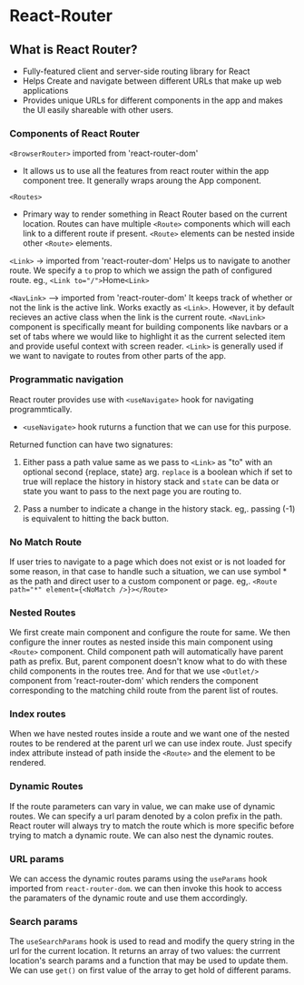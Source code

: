 # React-Router

## What is React Router?

- Fully-featured client and server-side routing library for React
- Helps Create and navigate between different URLs that make up web applications
- Provides unique URLs for different components in the app and makes the UI easily shareable with other users.

### Components of React Router

`<BrowserRouter>` imported from 'react-router-dom'

- It allows us to use all the features from react router within the app component tree. It generally wraps aroung the App component.

`<Routes>`

- Primary way to render something in React Router based on the current location. Routes can have multiple `<Route>` components which will each link to a different route if present. `<Route>` elements can be nested inside other `<Route>` elements.

`<Link>` -> imported from 'react-router-dom'
Helps us to navigate to another route. We specify a `to` prop to which we assign the path of configured route.
eg., `<Link to="/">`Home`<Link>`

`<NavLink>` --> imported from 'react-router-dom'
It keeps track of whether or not the link is the active link. Works exactly as `<Link>`. However, it by default recieves an active class when the link is the current route. `<NavLink>` component is specifically meant for building components like navbars or a set of tabs where we would like to highlight it as the current selected item and provide useful context with screen reader. `<Link>` is generally used if we want to navigate to routes from other parts of the app.

### Programmatic navigation

React router provides use with `<useNavigate>` hook for navigating programmtically.

- `<useNavigate>` hook ruturns a function that we can use for this purpose.

Returned function can have two signatures:

1. Either pass a path value same as we pass to `<Link>` as "to" with an optional second {replace, state} arg. `replace` is a boolean which if set to true will replace the history in history stack and `state` can be data or state you want to pass to the next page you are routing to.

2. Pass a number to indicate a change in the history stack. eg,. passing (-1) is equivalent to hitting the back button.

### No Match Route

If user tries to navigate to a page which does not exist or is not loaded for some reason, in that case to handle such a situation, we can use symbol \* as the path and direct user to a custom component or page.
eg,. `<Route path="*" element={<NoMatch />}></Route>`

### Nested Routes

We first create main component and configure the route for same. We then configure the inner routes as nested inside this main component using `<Route>` component. Child component path will automatically have parent path as prefix. But, parent component doesn't know what to do with these child components in the routes tree. And for that we use `<Outlet/>` component from 'react-router-dom' which renders the component corresponding to the matching child route from the parent list of routes.

### Index routes

When we have nested routes inside a route and we want one of the nested routes to be rendered at the parent url we can use index route. Just specify index attribute instead of path inside the `<Route>` and the element to be rendered.

### Dynamic Routes

If the route parameters can vary in value, we can make use of dynamic routes. We can specify a url param denoted by a colon prefix in the path.
React router will always try to match the route which is more specific before trying to match a dynamic route. We can also nest the dynamic routes.

### URL params

We can access the dynamic routes params using the `useParams` hook imported from `react-router-dom`. we can then invoke this hook to access the paramaters of the dynamic route and use them accordingly.

### Search params

The `useSearchParams` hook is used to read and modify the query string in the url for the current location. It returns an array of two values: the currrent location's search params and a function that may be used to update them. We can use `get()` on first value of the array to get hold of different params.
